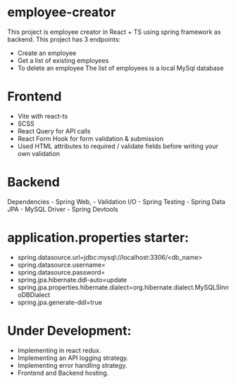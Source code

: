 # employee-creator
This project is employee creator in React + TS using spring framework as backend. 
This project has 3 endpoints:
  - Create an employee
  - Get a list of existing employees
  - To delete an employee
The list of employees is a local MySql database

# Frontend
- Vite with react-ts
- SCSS
- React Query for API calls
- React Form Hook for form validation & submission
- Used HTML attributes to required / validate fields before writing your own validation

# Backend
  Dependencies
    - Spring Web,
    - Validation I/O
    - Spring Testing
    - Spring Data JPA
    - MySQL Driver
    - Spring Devtools
    
# application.properties starter:
- spring.datasource.url=jdbc:mysql://localhost:3306/<db_name>
- spring.datasource.username=<username>
- spring.datasource.password=<Your Password>
- spring.jpa.hibernate.ddl-auto=update
- spring.jpa.properties.hibernate.dialect=org.hibernate.dialect.MySQL5InnoDBDialect
- spring.jpa.generate-ddl=true


# Under Development:

- Implementing in react redux.
- Implementing an API logging strategy.
- Implementing error handling strategy.
- Frontend and Backend hosting.
